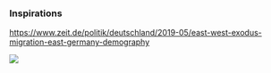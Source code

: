 ### Inspirations

https://www.zeit.de/politik/deutschland/2019-05/east-west-exodus-migration-east-germany-demography

![]("./Imagens/_inspirations_zeit.PNG")